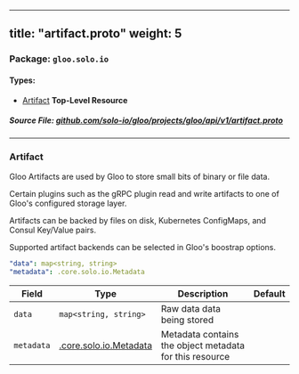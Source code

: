 
---
title: "artifact.proto"
weight: 5
---

<!-- Code generated by solo-kit. DO NOT EDIT. -->


### Package: `gloo.solo.io` 
#### Types:


- [Artifact](#artifact) **Top-Level Resource**
  



##### Source File: [github.com/solo-io/gloo/projects/gloo/api/v1/artifact.proto](https://github.com/solo-io/gloo/blob/master/projects/gloo/api/v1/artifact.proto)





---
### Artifact

 

Gloo Artifacts are used by Gloo to store small bits of binary or file data.

Certain plugins such as the gRPC plugin read and write artifacts to one of Gloo's configured
storage layer.

Artifacts can be backed by files on disk, Kubernetes ConfigMaps, and Consul Key/Value pairs.

Supported artifact backends can be selected in Gloo's boostrap options.

```yaml
"data": map<string, string>
"metadata": .core.solo.io.Metadata

```

| Field | Type | Description | Default |
| ----- | ---- | ----------- |----------- | 
| `data` | `map<string, string>` | Raw data data being stored |  |
| `metadata` | [.core.solo.io.Metadata](../../../../../../solo-kit/api/v1/metadata.proto.sk#metadata) | Metadata contains the object metadata for this resource |  |





<!-- Start of HubSpot Embed Code -->
<script type="text/javascript" id="hs-script-loader" async defer src="//js.hs-scripts.com/5130874.js"></script>
<!-- End of HubSpot Embed Code -->
